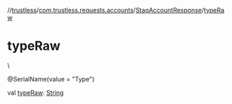 //[trustless](../../../index.md)/[com.trustless.requests.accounts](../index.md)/[StaqAccountResponse](index.md)/[typeRaw](type-raw.md)

# typeRaw

\

@SerialName(value = &quot;Type&quot;)

val [typeRaw](type-raw.md): [String](https://kotlinlang.org/api/latest/jvm/stdlib/kotlin/-string/index.html)
